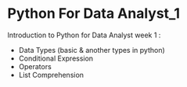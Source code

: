 # Python For Data Analyst_1
Introduction to Python for Data Analyst week 1 : 
- Data Types (basic & another types in python)
- Conditional Expression
- Operators
- List Comprehension
